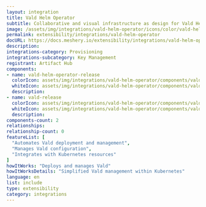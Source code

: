 ```yaml
---
layout: integration
title: Vald Helm Operator
subtitle: Collaborative and visual infrastructure as design for Vald Helm Operator
image: /assets/img/integrations/vald-helm-operator/icons/color/vald-helm-operator-color.svg
permalink: extensibility/integrations/vald-helm-operator
docURL: https://docs.meshery.io/extensibility/integrations/vald-helm-operator
description: 
integrations-category: Provisioning
integrations-subcategory: Key Management
registrant: Artifact Hub
components: 
- name: vald-helm-operator-release
  colorIcon: assets/img/integrations/vald-helm-operator/components/vald-helm-operator-release/icons/color/vald-helm-operator-release-color.svg
  whiteIcon: assets/img/integrations/vald-helm-operator/components/vald-helm-operator-release/icons/white/vald-helm-operator-release-white.svg
  description: 
- name: vald-release
  colorIcon: assets/img/integrations/vald-helm-operator/components/vald-release/icons/color/vald-release-color.svg
  whiteIcon: assets/img/integrations/vald-helm-operator/components/vald-release/icons/white/vald-release-white.svg
  description: 
components-count: 2
relationships: 
relationship-count: 0
featureList: [
  "Automates Vald deployment and management",
  "Manages Vald configuration",
  "Integrates with Kubernetes resources"
]
howItWorks: "Deploys and manages Vald"
howItWorksDetails: "Simplified Vald management within Kubernetes"
language: en
list: include
type: extensibility
category: integrations
---
```

